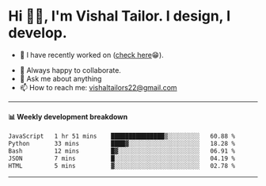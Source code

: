 # Hi 👋🏻, I'm Vishal Tailor. I design, I develop.

- 🔭 I have recently worked on ([check here](https://vishaltailor.com)😁).
<!-- - 🎦 Currently watching: JavaScript: The Hard Parts By Will Sentance. -->
- 👯 Always happy to collaborate.
- 💬 Ask me about anything
- 📫 How to reach me: <a href="mailto:vishaltailors22@gmail.com">vishaltailors22@gmail.com</a>

<hr /> 
<h4>📊 Weekly development breakdown</h4>
<!--START_SECTION:waka-->

```txt
JavaScript   1 hr 51 mins    ███████████████▒░░░░░░░░░   60.88 %
Python       33 mins         ████▓░░░░░░░░░░░░░░░░░░░░   18.28 %
Bash         12 mins         █▓░░░░░░░░░░░░░░░░░░░░░░░   06.91 %
JSON         7 mins          █░░░░░░░░░░░░░░░░░░░░░░░░   04.19 %
HTML         5 mins          ▓░░░░░░░░░░░░░░░░░░░░░░░░   02.78 %
```

<!--END_SECTION:waka-->
<hr /> 

<!-- ![](./profile-3d-contrib/profile-green-animate.svg) -->
